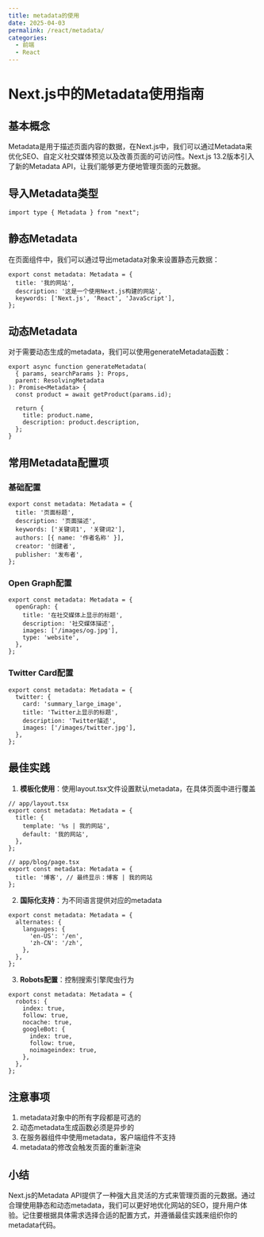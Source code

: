 ```yaml
---
title: metadata的使用
date: 2025-04-03
permalink: /react/metadata/
categories:
  - 前端
  - React
---
```


# Next.js中的Metadata使用指南

## 基本概念

Metadata是用于描述页面内容的数据，在Next.js中，我们可以通过Metadata来优化SEO、自定义社交媒体预览以及改善页面的可访问性。Next.js 13.2版本引入了新的Metadata API，让我们能够更方便地管理页面的元数据。

## 导入Metadata类型

```tsx
import type { Metadata } from "next";
```

## 静态Metadata

在页面组件中，我们可以通过导出metadata对象来设置静态元数据：

```tsx
export const metadata: Metadata = {
  title: '我的网站',
  description: '这是一个使用Next.js构建的网站',
  keywords: ['Next.js', 'React', 'JavaScript'],
};
```

## 动态Metadata

对于需要动态生成的metadata，我们可以使用generateMetadata函数：

```tsx
export async function generateMetadata(
  { params, searchParams }: Props,
  parent: ResolvingMetadata
): Promise<Metadata> {
  const product = await getProduct(params.id);
 
  return {
    title: product.name,
    description: product.description,
  };
}
```

## 常用Metadata配置项

### 基础配置

```tsx
export const metadata: Metadata = {
  title: '页面标题',
  description: '页面描述',
  keywords: ['关键词1', '关键词2'],
  authors: [{ name: '作者名称' }],
  creator: '创建者',
  publisher: '发布者',
};
```

### Open Graph配置

```tsx
export const metadata: Metadata = {
  openGraph: {
    title: '在社交媒体上显示的标题',
    description: '社交媒体描述',
    images: ['/images/og.jpg'],
    type: 'website',
  },
};
```

### Twitter Card配置

```tsx
export const metadata: Metadata = {
  twitter: {
    card: 'summary_large_image',
    title: 'Twitter上显示的标题',
    description: 'Twitter描述',
    images: ['/images/twitter.jpg'],
  },
};
```

## 最佳实践

1. **模板化使用**：使用layout.tsx文件设置默认metadata，在具体页面中进行覆盖

```tsx
// app/layout.tsx
export const metadata: Metadata = {
  title: {
    template: '%s | 我的网站',
    default: '我的网站',
  },
};

// app/blog/page.tsx
export const metadata: Metadata = {
  title: '博客', // 最终显示：博客 | 我的网站
};
```

2. **国际化支持**：为不同语言提供对应的metadata

```tsx
export const metadata: Metadata = {
  alternates: {
    languages: {
      'en-US': '/en',
      'zh-CN': '/zh',
    },
  },
};
```

3. **Robots配置**：控制搜索引擎爬虫行为

```tsx
export const metadata: Metadata = {
  robots: {
    index: true,
    follow: true,
    nocache: true,
    googleBot: {
      index: true,
      follow: true,
      noimageindex: true,
    },
  },
};
```

## 注意事项

1. metadata对象中的所有字段都是可选的
2. 动态metadata生成函数必须是异步的
3. 在服务器组件中使用metadata，客户端组件不支持
4. metadata的修改会触发页面的重新渲染

## 小结

Next.js的Metadata API提供了一种强大且灵活的方式来管理页面的元数据。通过合理使用静态和动态metadata，我们可以更好地优化网站的SEO，提升用户体验。记住要根据具体需求选择合适的配置方式，并遵循最佳实践来组织你的metadata代码。